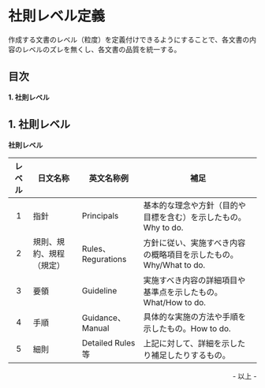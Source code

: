 # 社則レベル定義

作成する文書のレベル（粒度）を定義付けできるようにすることで、各文書の内容のレベルのズレを無くし、各文書の品質を統一する。<br>

## 目次

**1\. 社則レベル**<br>

## 1. 社則レベル

**社則レベル**

|<center>レベル</center>|<center>日文名称</center>|<center>英文名称例</center>|<center>補足</center>|
|:-:|:--|:--|:--|
|1|指針|Principals|基本的な理念や方針（目的や目標を含む）を示したもの。Why to do.|
|2|規則、規約、規程（規定）|Rules、Regurations|方針に従い、実施すべき内容の概略項目を示したもの。Why/What to do.|
|3|要領|Guideline|実施すべき内容の詳細項目や基準点を示したもの。What/How to do.|
|4|手順|Guidance、Manual|具体的な実施の方法や手順を示したもの。How to do.|
|5|細則|Detailed Rules 等|上記に対して、詳細を示したり補足したりするもの。|

<div style="text-align: right;">- 以上 -</div>

